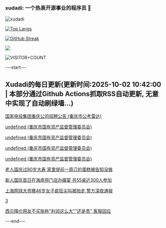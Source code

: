 ### xudadi: 一个热衷开源事业的程序员 👋

![xudadi](https://github-readme-stats-git-masterorgs-github-readme-stats-team.vercel.app/api?username=xudadi)

[![Top Langs](https://github-readme-stats.vercel.app/api/top-langs/?username=xudadi)](https://github.com/anuraghazra/github-readme-stats)

[![GitHub Streak](https://streak-stats.demolab.com?user=xudadi&locale=zh_Hans)](https://git.io/streak-stats)

![](https://raw.githubusercontent.com/xudadi/xudadi/main/assets/github-contribution-grid-snake.svg)

![VISITOR+COUNT](https://komarev.com/ghpvc/?username=xudadi&label=VISITOR+COUNT)


---start---

## Xudadi的每日更新(更新时间:2025-10-02 10:42:00 | 本部分通过Github Actions抓取RSS自动更新, 无意中实现了自动刷绿墙...)

[国家电投集团重庆公司招聘公告 (重庆市公考雷达)](https://www.gongkaoleida.com/article/2640273)

[undefined (重庆市国有资产监督管理委员会)](https://dadilab.github.io/feeds/all.xml)

[undefined (重庆市国有资产监督管理委员会)](https://dadilab.github.io/feeds/all.xml)

[undefined (重庆市国有资产监督管理委员会)](https://dadilab.github.io/feeds/all.xml)

[undefined (重庆市国有资产监督管理委员会)](https://dadilab.github.io/feeds/all.xml)

[老人国庆过80岁大寿 家里提前一周订的蛋糕被告知没做](https://m.163.com/news/article/KARQ3E980512DU6N.html)

[新人国庆首日在海底捞门店办婚宴 共55桌近300人参加](https://m.163.com/news/article/KAQ8VAKJ053469LG.html)

[上海网球大师赛46岁女子疯狂尖叫被抬走 警方深夜通报](https://m.163.com/news/article/KAQRV7DT051492LM.html)

[3](https://m.163.com/touch/news/sub/domestic)

[西贝降价网友不买账称"利润这么大""还是贵" 客服回应](https://m.163.com/news/article/KAQJQA92053469LG.html)

---end---

